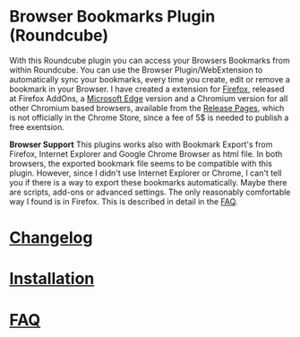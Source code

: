 # Browser Bookmarks Plugin (Roundcube)
With this Roundcube plugin you can access your Browsers Bookmarks from within Roundcube. You can use the Browser Plugin/WebExtension to automatically sync your bookmarks, every time you create, edit or remove a bookmark in your Browser. I have created a extension for [Firefox](https://addons.mozilla.org/addon/syncmarks/), released at Firefox AddOns, a [Microsoft Edge](https://microsoftedge.microsoft.com/addons/detail/syncmarks/ffobakhdlfhmnnkmimkbnbmnplihhphg) version and a Chromium version for all other Chromium based browsers, available from the [Release Pages](https://codeberg.org/Offerel/SyncMarks-Extension/releases), which is not officially in the Chrome Store, since a fee of 5$ is needed to publish a free exentsion.

**Browser Support**
This plugins works also with Bookmark Export's from Firefox, Internet Explorer and Google Chrome Browser as html file. In both browsers, the exported bookmark file seems to be compatible with this plugin. However, since I didn't use Internet Explorer or Chrome, I can't tell you if there is a way to export these bookmarks automatically. Maybe there are scripts, add-ons or advanced settings. The only reasonably comfortable way I found is in Firefox. This is described in detail in the [FAQ](../../wiki/FAQ). 

# [Changelog](CHANGELOG.md)

# [Installation](wiki/Installation)

# [FAQ](wiki/FAQ)